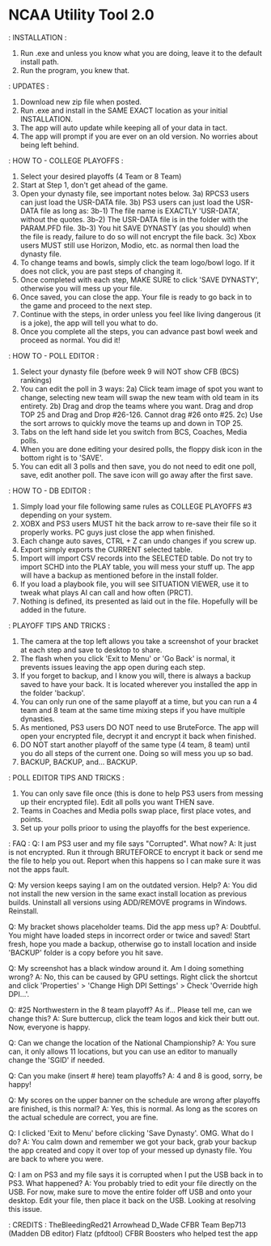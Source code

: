 # NCAA Utility Tool 2.0 

: INSTALLATION :
1) Run .exe and unless you know what you are doing, leave it to the default install path.
2) Run the program, you knew that.

: UPDATES :
1) Download new zip file when posted.
2) Run .exe and install in the SAME EXACT location as your initial INSTALLATION. 
3) The app will auto update while keeping all of your data in tact.
4) The app will prompt if you are ever on an old version. No worries about being left behind.

: HOW TO - COLLEGE PLAYOFFS :
1) Select your desired playoffs (4 Team or 8 Team)
2) Start at Step 1, don't get ahead of the game.
3) Open your dynasty file, see important notes below.
  3a) RPCS3 users can just load the USR-DATA file.
  3b) PS3 users can just load the USR-DATA file as long as:
    3b-1) The file name is EXACTLY 'USR-DATA', without the quotes.
    3b-2) The USR-DATA file is in the folder with the PARAM.PFD file.
    3b-3) You hit SAVE DYNASTY (as you should) when the file is ready, failure to do so will not encrypt the file back.
  3c) Xbox users MUST still use Horizon, Modio, etc. as normal then load the dynasty file.
4) To change teams and bowls, simply click the team logo/bowl logo. If it does not click, you are past steps of changing it.
5) Once completed with each step, MAKE SURE to click 'SAVE DYNASTY', otherwise you will mess up your file.
6) Once saved, you can close the app. Your file is ready to go back in to the game and proceed to the next step.
7) Continue with the steps, in order unless you feel like living dangerous (it is a joke), the app will tell you what to do.
8) Once you complete all the steps, you can advance past bowl week and proceed as normal. You did it!

: HOW TO - POLL EDITOR :
1) Select your dynasty file (before week 9 will NOT show CFB (BCS) rankings)
2) You can edit the poll in 3 ways:
	2a) Click team image of spot you want to change, selecting new team will swap the new team with old team in its entirety.
	2b) Drag and drop the teams where you want. Drag and drop TOP 25 and Drag and Drop #26-126. Cannot drag #26 onto #25.
	2c) Use the sort arrows to quickly move the teams up and down in TOP 25.
3) Tabs on the left hand side let you switch from BCS, Coaches, Media polls.
4) When you are done editing your desired polls, the floppy disk icon in the bottom right is to 'SAVE'.
5) You can edit all 3 polls and then save, you do not need to edit one poll, save, edit another poll. The save icon will go away after the first save.

: HOW TO - DB EDITOR :
1) Simply load your file following same rules as COLLEGE PLAYOFFS #3 depending on your system.
2) XOBX and PS3 users MUST hit the back arrow to re-save their file so it properly works. PC guys just close the app when finished.
3) Each change auto saves, CTRL + Z can undo changes if you screw up. 
4) Export simply exports the CURRENT selected table.
5) Import will import CSV records into the SELECTED table. Do not try to import SCHD into the PLAY table, you will mess your stuff up. The app will have a backup as mentioned before in the install folder.
6) If you load a playbook file, you will see SITUATION VIEWER, use it to tweak what plays AI can call and how often (PRCT).
7) Nothing is defined, its presented as laid out in the file. Hopefully will be added in the future.

: PLAYOFF TIPS AND TRICKS : 
1) The camera at the top left allows you take a screenshot of your bracket at each step and save to desktop to share.
2) The flash when you click 'Exit to Menu' or 'Go Back' is normal, it prevents issues leaving the app open during each step.
3) If you forget to backup, and I know you will, there is always a backup saved to have your back. It is located wherever you installed the app in the folder 'backup'.
4) You can only run one of the same playoff at a time, but you can run a 4 team and 8 team at the same time mixing steps if you have multiple dynasties.
5) As mentioned, PS3 users DO NOT need to use BruteForce. The app will open your encrypted file, decrypt it and encrypt it back when finished.
6) DO NOT start another playoff of the same type (4 team, 8 team) until you do all steps of the current one. Doing so will mess you up so bad.
7) BACKUP, BACKUP, and... BACKUP.

: POLL EDITOR TIPS AND TRICKS : 
1) You can only save file once (this is done to help PS3 users from messing up their encrypted file). Edit all polls you want THEN save.
2) Teams in Coaches and Media polls swap place, first place votes, and points.
3) Set up your polls prioor to using the playoffs for the best experience.

: FAQ :
Q: I am PS3 user and my file says "Corrupted". What now?
A: It just is not encrypted. Run it through BRUTEFORCE to encrypt it back or send me the file to help you out. Report when this happens so I can make sure it was not the apps fault.

Q: My version keeps saying I am on the outdated version. Help?
A: You did not install the new version in the same exact install location as previous builds. Uninstall all versions using ADD/REMOVE programs in Windows. Reinstall.

Q: My bracket shows placeholder teams. Did the app mess up?
A: Doubtful. You might have loaded steps in incorrect order or twice and saved! Start fresh, hope you made a backup, otherwise go to install location and inside 'BACKUP' folder is a copy before you hit save.

Q: My screenshot has a black window around it. Am I doing something wrong?
A: No, this can be caused by GPU settings. Right click the shortcut and click 'Properties' > 'Change High DPI Settings' > Check 'Override high DPI...'.

Q: #25 Northwestern in the 8 team playoff? As if... Please tell me, can we change this?
A: Sure buttercup, click the team logos and kick their butt out. Now, everyone is happy.

Q: Can we change the location of the National Championship?
A: You sure can, it only allows 11 locations, but you can use an editor to manually change the 'SGID' if needed.

Q: Can you make (insert # here) team playoffs?
A: 4 and 8 is good, sorry, be happy!

Q: My scores on the upper banner on the schedule are wrong after playoffs are finished, is this normal?
A: Yes, this is normal. As long as the scores on the actual schedule are correct, you are fine.

Q: I clicked 'Exit to Menu' before clicking 'Save Dynasty'. OMG. What do I do?
A: You calm down and remember we got your back, grab your backup the app created and copy it over top of your messed up dynasty file. You are back to where you were.

Q: I am on PS3 and my file says it is corrupted when I put the USB back in to PS3. What happened?
A: You probably tried to edit your file directly on the USB. For now, make sure to move the entire folder off USB and onto your desktop. Edit your file, then place it back on the USB. Looking at resolving this issue.

: CREDITS :
TheBleedingRed21
Arrowhead
D_Wade
CFBR Team
Bep713 (Madden DB editor)
Flatz (pfdtool)
CFBR Boosters who helped test the app
